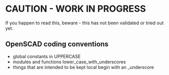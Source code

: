 # CAUTION - WORK IN PROGRESS

If you happen to read this, beware - this has not been validated or tried out yet.


## OpenSCAD coding conventions

* global constants in UPPERCASE
* modules and functions lower_case_with_underscores
* things that are intended to be kept local begin with an _underscore